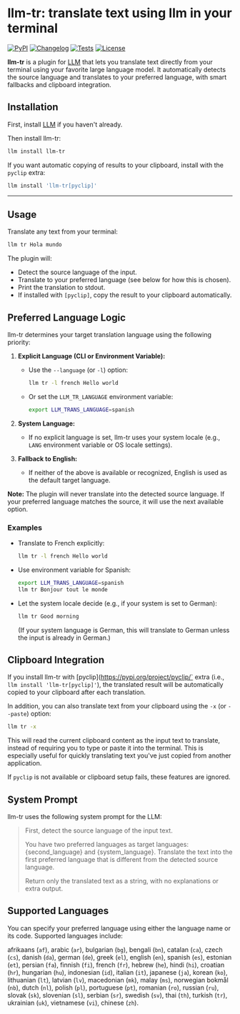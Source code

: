 # llm-tr: translate text using llm in your terminal

[![PyPI](https://img.shields.io/pypi/v/llm-tr.svg)](https://pypi.org/project/llm-tr/)
[![Changelog](https://img.shields.io/github/v/release/mgaitan/llm-tr?include_prereleases&label=changelog)](https://github.com/mgaitan/llm-tr/releases)
[![Tests](https://github.com/mgaitan/llm-tr/actions/workflows/ci.yml/badge.svg)](https://github.com/mgaitan/llm-tr/actions/workflows/ci.yml)
[![License](https://img.shields.io/badge/license-Apache%202.0-blue.svg)](https://github.com/mgaitan/llm-tr/blob/main/LICENSE)

**llm-tr** is a plugin for [LLM](https://llm.datasette.io/) that lets you translate text directly from your terminal using your favorite large language model. It automatically detects the source language and translates to your preferred language, with smart fallbacks and clipboard integration.

## Installation

First, install [LLM](https://llm.datasette.io/) if you haven't already.

Then install llm-tr:

```bash
llm install llm-tr
```

If you want automatic copying of results to your clipboard, install with the `pyclip` extra:

```bash
llm install 'llm-tr[pyclip]'
```

---

## Usage

Translate any text from your terminal:

```bash
llm tr Hola mundo
```

The plugin will:
- Detect the source language of the input.
- Translate to your preferred language (see below for how this is chosen).
- Print the translation to stdout.
- If installed with `[pyclip]`, copy the result to your clipboard automatically.

## Preferred Language Logic

llm-tr determines your target translation language using the following priority:

1. **Explicit Language (CLI or Environment Variable):**
   - Use the `--language` (or `-l`) option:
     ```bash
     llm tr -l french Hello world
     ```
   - Or set the `LLM_TR_LANGUAGE` environment variable:
     ```bash
     export LLM_TRANS_LANGUAGE=spanish

     ```

2. **System Language:**
   - If no explicit language is set, llm-tr uses your system locale (e.g., `LANG` environment variable or OS locale settings).

3. **Fallback to English:**
   - If neither of the above is available or recognized, English is used as the default target language.

**Note:** The plugin will never translate into the detected source language. If your preferred language matches the source, it will use the next available option.

### Examples

- Translate to French explicitly:
  ```bash
  llm tr -l french Hello world
  ```
- Use environment variable for Spanish:
  ```bash
  export LLM_TRANS_LANGUAGE=spanish
  llm tr Bonjour tout le monde
  ```
- Let the system locale decide (e.g., if your system is set to German):
  ```bash
  llm tr Good morning
  ```
  (If your system language is German, this will translate to German unless the input is already in German.)


## Clipboard Integration

If you install llm-tr with [pyclip](https://pypi.org/project/pyclip/` extra (i.e., `llm install 'llm-tr[pyclip]'`), the translated result will be automatically copied to your clipboard after each translation.

In addition, you can also translate text from your clipboard using the `-x` (or `--paste`) option:

```bash
llm tr -x
```

This will read the current clipboard content as the input text to translate, instead of requiring you to type or paste it into the terminal. This is especially useful for quickly translating text you've just copied from another application.

If `pyclip` is not available or clipboard setup fails, these features are ignored.

## System Prompt

llm-tr uses the following system prompt for the LLM:

> First, detect the source language of the input text.
>
> You have two preferred languages as target languages: {second_language} and {system_language}.
> Translate the text into the first preferred language that is different from the detected source language.
>
> Return only the translated text as a string, with no explanations or extra output.

## Supported Languages

You can specify your preferred language using either the language name or its code. Supported languages include:

afrikaans (`af`), arabic (`ar`), bulgarian (`bg`), bengali (`bn`), catalan (`ca`), czech (`cs`), danish (`da`), german (`de`), greek (`el`), english (`en`), spanish (`es`), estonian (`et`), persian (`fa`), finnish (`fi`), french (`fr`), hebrew (`he`), hindi (`hi`), croatian (`hr`), hungarian (`hu`), indonesian (`id`), italian (`it`), japanese (`ja`), korean (`ko`), lithuanian (`lt`), latvian (`lv`), macedonian (`mk`), malay (`ms`), norwegian bokmål (`nb`), dutch (`nl`), polish (`pl`), portuguese (`pt`), romanian (`ro`), russian (`ru`), slovak (`sk`), slovenian (`sl`), serbian (`sr`), swedish (`sv`), thai (`th`), turkish (`tr`), ukrainian (`uk`), vietnamese (`vi`), chinese (`zh`).
